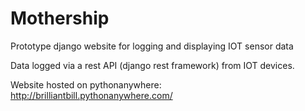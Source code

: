 # Mothership
Prototype django website for logging and displaying IOT sensor data

Data logged via a rest API (django rest framework) from IOT devices.

Website hosted on pythonanywhere: http://brilliantbill.pythonanywhere.com/
